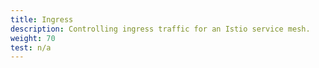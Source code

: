 ```yaml
---
title: Ingress
description: Controlling ingress traffic for an Istio service mesh.
weight: 70
test: n/a
---
```

